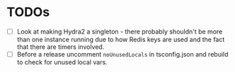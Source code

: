 # TODOs

- [ ] Look at making Hydra2 a singleton - there probably shouldn't be more than one instance running due to how Redis keys are used and the fact that there are timers involved.
- [ ] Before a release uncomment `noUnusedLocals` in tsconfig.json and rebuild to check for unused local vars.